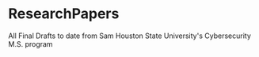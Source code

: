 # ResearchPapers
All Final Drafts to date from Sam Houston State University's Cybersecurity M.S. program
